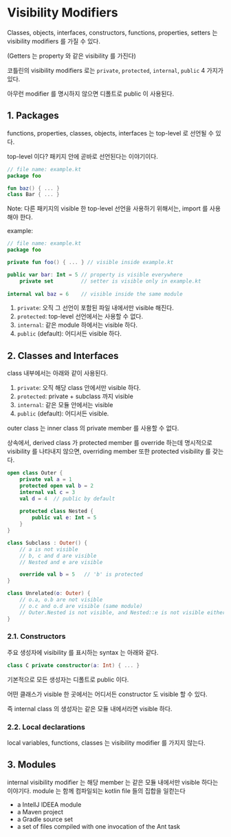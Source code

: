 # Visibility Modifiers

Classes, objects, interfaces, constructors, functions, properties, setters 는 visibility modifiers 를 가질 수 있다.

(Getters 는 property 와 같은 visibility 를 가진다)

코틀린의 visibility modifiers 로는 `private`, `protected`, `internal`, `public` 4 가지가 있다.

아무런 modifier 를 명시하지 않으면 디폴트로 public 이 사용된다.

## 1. Packages

functions, properties, classes, objects, interfaces 는 top-level 로 선언될 수 있다.

top-level 이다? 패키지 안에 곧바로 선언된다는 이야기이다.

```kotlin
// file name: example.kt
package foo

fun baz() { ... }
class Bar { ... }
```

Note: 다른 패키지의 visible 한 top-level 선언을 사용하기 위해서는, import 를 사용해야 한다.

example:

```kotlin
// file name: example.kt
package foo

private fun foo() { ... } // visible inside example.kt

public var bar: Int = 5 // property is visible everywhere
    private set         // setter is visible only in example.kt
    
internal val baz = 6    // visible inside the same module
```

1. `private`: 오직 그 선언이 포함된 파일 내에서만 visible 해진다.
2. `protected`: top-level 선언에서는 사용할 수 없다.
3. `internal`: 같은 module 하에서는 visible 하다.
4. `public` (default): 어디서든 visible 하다.

## 2. Classes and Interfaces

class 내부에서는 아래와 같이 사용된다.

1. `private`: 오직 해당 class 안에서만 visible 하다.
2. `protected`: private + subclass 까지 visible
3. `internal`: 같은 모듈 안에서는 visible
4. `public` (default): 어디서든 visible.

outer class 는 inner class 의 private member 를 사용할 수 없다.

상속에서, derived class 가 protected member 를 override 하는데 명시적으로 visibility 를 나타내지 않으면, overriding member 또한 protected visibility 를 갖는다.

 

```kotlin
open class Outer {
    private val a = 1
    protected open val b = 2
    internal val c = 3
    val d = 4  // public by default
    
    protected class Nested {
        public val e: Int = 5
    }
}

class Subclass : Outer() {
    // a is not visible
    // b, c and d are visible
    // Nested and e are visible

    override val b = 5   // 'b' is protected
}

class Unrelated(o: Outer) {
    // o.a, o.b are not visible
    // o.c and o.d are visible (same module)
    // Outer.Nested is not visible, and Nested::e is not visible either 
}
```

### 2.1. Constructors

주요 생성자에 visibility 를 표시하는 syntax 는 아래와 같다.

```kotlin
class C private constructor(a: Int) { ... }
```

기본적으로 모든 생성자는 디폴트로 public 이다.

어떤 클래스가 visible 한 곳에서는 어디서든 constructor 도 visible 할 수 있다.

즉 internal class 의 생성자는 같은 모듈 내에서라면 visible 하다.

### 2.2. Local declarations

local variables, functions, classes 는 visibility modifier 를 가지지 않는다.

## 3. Modules

internal visibility modifier 는 해당 member 는 같은 모듈 내에서만 visible 하다는 이야기다. module 는 함께 컴파일되는 kotlin file 들의 집합을 일컫는다

- a IntellJ IDEEA module
- a Maven project
- a Gradle source set
- a set of files compiled with one invocation of the <kotlinc> Ant task
